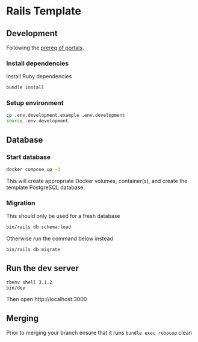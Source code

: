 # Rails Template

## Development

Following the [prereq of portals](https://github.ibm.com/skills-network/portals/blob/master/docs/developing-native.md#prerequisites).

### Install dependencies

Install Ruby dependencies

```bash
bundle install
```

### Setup environment

```bash
cp .env.development.example .env.development
source .env.development
```

## Database

### Start database

```bash
docker compose up -d
```

This will create appropriate Docker volumes, container(s), and create the template PostgreSQL database.

### Migration

This should only be used for a fresh database

```bash
bin/rails db:schema:load
```

Otherwise run the command below instead

```bash
bin/rails db:migrate
```

## Run the dev server

```bash
rbenv shell 3.1.2
bin/dev
```

Then open http://localhost:3000

## Merging

Prior to merging your branch ensure that it runs `bundle exec rubocop` clean